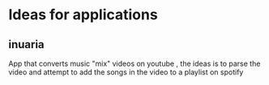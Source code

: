 
# Ideas for applications 

## inuaria


App that converts music "mix" videos on youtube , the ideas is to parse the video and attempt to add the songs in the video to a playlist on spotify



